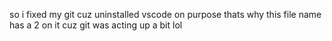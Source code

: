 so i fixed my git cuz uninstalled vscode on purpose thats why this file name has a 2 on it cuz git was acting up a bit lol
